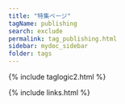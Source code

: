 ```yaml
---
title: "特集ページ"
tagName: publishing
search: exclude
permalink: tag_publishing.html
sidebar: mydoc_sidebar
folder: tags
---
```

{% include taglogic2.html %}

{% include links.html %}
